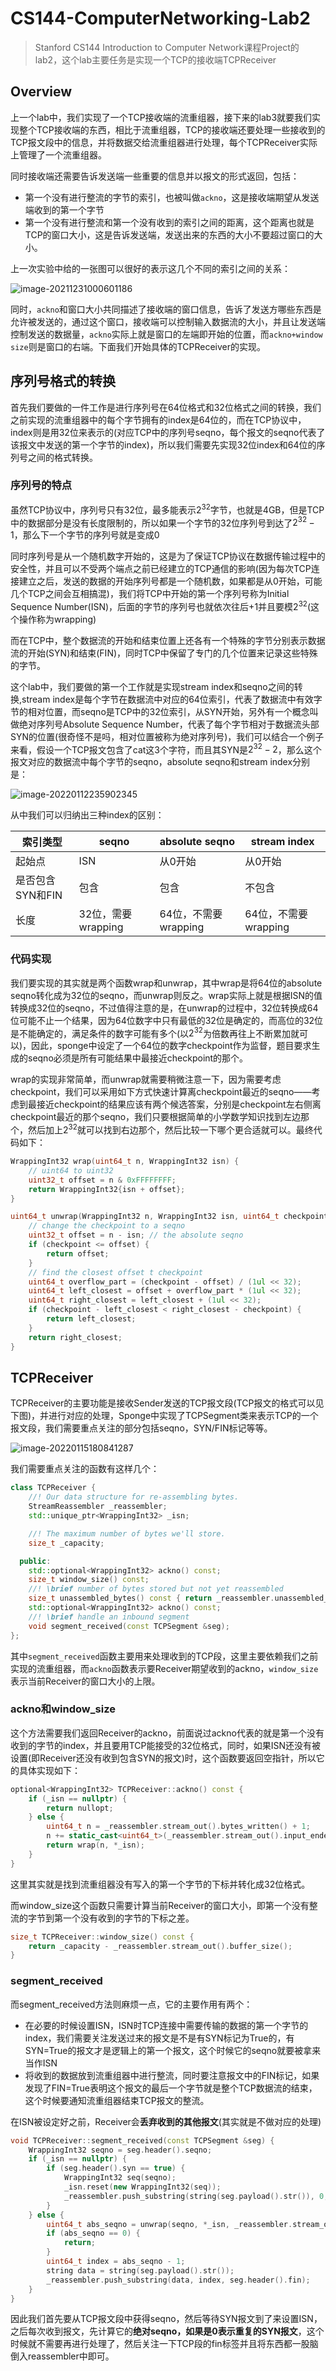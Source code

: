 # CS144-ComputerNetworking-Lab2

> Stanford CS144 Introduction to Computer Network课程Project的lab2，这个lab主要任务是实现一个TCP的接收端TCPReceiver

## Overview

上一个lab中，我们实现了一个TCP接收端的流重组器，接下来的lab3就要我们实现整个TCP接收端的东西，相比于流重组器，TCP的接收端还要处理一些接收到的TCP报文段中的信息，并将数据交给流重组器进行处理，每个TCPReceiver实际上管理了一个流重组器。

同时接收端还需要告诉发送端一些重要的信息并以报文的形式返回，包括：

- 第一个没有进行整流的字节的索引，也被叫做`ackno`，这是接收端期望从发送端收到的第一个字节
- 第一个没有进行整流和第一个没有收到的索引之间的距离，这个距离也就是TCP的窗口大小，这是告诉发送端，发送出来的东西的大小不要超过窗口的大小。

上一次实验中给的一张图可以很好的表示这几个不同的索引之间的关系：

![image-20211231000601186](static/image-20211231000601186.png)

同时，`ackno`和窗口大小共同描述了接收端的窗口信息，告诉了发送方哪些东西是允许被发送的，通过这个窗口，接收端可以控制输入数据流的大小，并且让发送端控制发送的数据量，`ackno`实际上就是窗口的左端即开始的位置，而`ackno+window size`则是窗口的右端。下面我们开始具体的TCPReceiver的实现。

## 序列号格式的转换

首先我们要做的一件工作是进行序列号在64位格式和32位格式之间的转换，我们之前实现的流重组器中的每个字节拥有的index是64位的，而在TCP协议中，index则是用32位来表示的(对应TCP中的序列号seqno，每个报文的seqno代表了该报文中发送的第一个字节的index)，所以我们需要先实现32位index和64位的序列号之间的格式转换。

### 序列号的特点

虽然TCP协议中，序列号只有32位，最多能表示$2^{32}$字节，也就是4GB，但是TCP中的数据部分是没有长度限制的，所以如果一个字节的32位序列号到达了$2^{32}-1$，那么下一个字节的序列号就是变成0

同时序列号是从一个随机数字开始的，这是为了保证TCP协议在数据传输过程中的安全性，并且可以不受两个端点之前已经建立的TCP通信的影响(因为每次TCP连接建立之后，发送的数据的开始序列号都是一个随机数，如果都是从0开始，可能几个TCP之间会互相搞混)，我们将TCP中开始的第一个序列号称为Initial Sequence Number(ISN)，后面的字节的序列号也就依次往后+1并且要模$2^{32}$(这个操作称为wrapping)

而在TCP中，整个数据流的开始和结束位置上还各有一个特殊的字节分别表示数据流的开始(SYN)和结束(FIN)，同时TCP中保留了专门的几个位置来记录这些特殊的字节。

这个lab中，我们要做的第一个工作就是实现stream index和seqno之间的转换,stream index是每个字节在数据流中对应的64位索引，代表了数据流中有效字节的相对位置，而seqno是TCP中的32位索引，从SYN开始，另外有一个概念叫做绝对序列号Absolute Sequence Number，代表了每个字节相对于数据流头部SYN的位置(很奇怪不是吗，相对位置被称为绝对序列号)，我们可以结合一个例子来看，假设一个TCP报文包含了cat这3个字符，而且其SYN是$2^{32}-2$，那么这个报文对应的数据流中每个字节的seqno，absolute seqno和stream index分别是：

![image-20220112235902345](static/image-20220112235902345.png)

从中我们可以归纳出三种index的区别：

| 索引类型         | seqno              | absolute seqno       | stream index         |
| ---------------- | ------------------ | -------------------- | -------------------- |
| 起始点           | ISN                | 从0开始              | 从0开始              |
| 是否包含SYN和FIN | 包含               | 包含                 | 不包含               |
| 长度             | 32位，需要wrapping | 64位，不需要wrapping | 64位，不需要wrapping |

### 代码实现

我们要实现的其实就是两个函数wrap和unwrap，其中wrap是将64位的absolute seqno转化成为32位的seqno，而unwrap则反之。wrap实际上就是根据ISN的值转换成32位的seqno，不过值得注意的是，在unwrap的过程中，32位转换成64位可能不止一个结果，因为64位数字中只有最低的32位是确定的，而高位的32位是不能确定的，满足条件的数字可能有多个(以$2^{32}$为倍数再往上不断累加就可以)，因此，sponge中设定了一个64位的数字checkpoint作为监督，题目要求生成的seqno必须是所有可能结果中最接近checkpoint的那个。

wrap的实现非常简单，而unwrap就需要稍微注意一下，因为需要考虑checkpoint，我们可以采用如下方式快速计算离checkpoint最近的seqno——考虑到最接近checkpoint的结果应该有两个候选答案，分别是checkpoint左右侧离checkpoint最近的那个seqno，我们只要根据简单的小学数学知识找到左边那个，然后加上$2^{32}$就可以找到右边那个，然后比较一下哪个更合适就可以。最终代码如下：

```c++
WrappingInt32 wrap(uint64_t n, WrappingInt32 isn) {
    // uint64 to uint32
    uint32_t offset = n & 0xFFFFFFFF;
    return WrappingInt32{isn + offset};
}

uint64_t unwrap(WrappingInt32 n, WrappingInt32 isn, uint64_t checkpoint) {
    // change the checkpoint to a seqno
    uint32_t offset = n - isn; // the absolute seqno
    if (checkpoint <= offset) {
        return offset;
    }
    // find the closest offset t checkpoint
    uint64_t overflow_part = (checkpoint - offset) / (1ul << 32);
    uint64_t left_closest = offset + overflow_part * (1ul << 32);
    uint64_t right_closest = left_closest + (1ul << 32);
    if (checkpoint - left_closest < right_closest - checkpoint) {
        return left_closest;
    }
    return right_closest;
}

```



## TCPReceiver

TCPReceiver的主要功能是接收Sender发送的TCP报文段(TCP报文的格式可以见下图)，并进行对应的处理，Sponge中实现了TCPSegment类来表示TCP的一个报文段，我们需要重点关注的部分包括seqno，SYN/FIN标记等等。

![image-20220115180841287](static/image-20220115180841287.png)

我们需要重点关注的函数有这样几个：

```c++
class TCPReceiver {
    //! Our data structure for re-assembling bytes.
    StreamReassembler _reassembler;
    std::unique_ptr<WrappingInt32> _isn;

    //! The maximum number of bytes we'll store.
    size_t _capacity;

  public:
    std::optional<WrappingInt32> ackno() const;
    size_t window_size() const;
    //! \brief number of bytes stored but not yet reassembled
    size_t unassembled_bytes() const { return _reassembler.unassembled_bytes(); }
    std::optional<WrappingInt32> ackno() const;
    //! \brief handle an inbound segment
    void segment_received(const TCPSegment &seg);
};
```

其中`segment_received`函数主要用来处理收到的TCP段，这里主要依赖我们之前实现的流重组器，而`ackno`函数表示要Receiver期望收到的ackno，`window_size`表示当前Receiver的窗口大小的上限。

### ackno和window_size

这个方法需要我们返回Receiver的ackno，前面说过ackno代表的就是第一个没有收到的字节的index，并且要用TCP能接受的32位格式，同时，如果ISN还没有被设置(即Receiver还没有收到包含SYN的报文)时，这个函数要返回空指针，所以它的具体实现如下：

```c++
optional<WrappingInt32> TCPReceiver::ackno() const {
    if (_isn == nullptr) {
        return nullopt;
    } else {
        uint64_t n = _reassembler.stream_out().bytes_written() + 1;
        n += static_cast<uint64_t>(_reassembler.stream_out().input_ended());
        return wrap(n, *_isn);
    }
}
```

这里其实就是找到流重组器没有写入的第一个字节的下标并转化成32位格式。

而window_size这个函数只需要计算当前Receiver的窗口大小，即第一个没有整流的字节到第一个没有收到的字节的下标之差。

```c++
size_t TCPReceiver::window_size() const {
    return _capacity - _reassembler.stream_out().buffer_size();
}
```

### segment_received

而segment_received方法则麻烦一点，它的主要作用有两个：

- 在必要的时候设置ISN，ISN时TCP连接中需要传输的数据的第一个字节的index，我们需要关注发送过来的报文是不是有SYN标记为True的，有SYN=True的报文才是逻辑上的第一个报文，这个时候它的seqno就要被拿来当作ISN
- 将收到的数据放到流重组器中进行整流，同时要注意报文中的FIN标记，如果发现了FIN=True表明这个报文的最后一个字节就是整个TCP数据流的结束，这个时候要通知流重组器结束TCP报文的整流。

在ISN被设定好之前，Receiver会**丢弃收到的其他报文**(其实就是不做对应的处理)

```c++
void TCPReceiver::segment_received(const TCPSegment &seg) {
    WrappingInt32 seqno = seg.header().seqno;
    if (_isn == nullptr) {
        if (seg.header().syn == true) {
            WrappingInt32 seq(seqno);
            _isn.reset(new WrappingInt32(seq));
            _reassembler.push_substring(string(seg.payload().str()), 0, seg.header().fin);
        }
    } else {
        uint64_t abs_seqno = unwrap(seqno, *_isn, _reassembler.stream_out().bytes_written() + 1);
        if (abs_seqno == 0) {
            return;
        }
        uint64_t index = abs_seqno - 1;
        string data = string(seg.payload().str());
        _reassembler.push_substring(data, index, seg.header().fin);
    }
}
```

因此我们首先要从TCP报文段中获得seqno，然后等待SYN报文到了来设置ISN，之后每次收到报文，先计算它的**绝对seqno，如果是0表示重复的SYN报文**，这个时候就不需要再进行处理了，然后关注一下TCP段的fin标签并且将东西都一股脑倒入reassembler中即可。